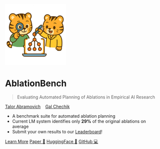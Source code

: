 <!-- markdownlint-disable first-line-h1 -->

<img src="_media/icon.png" alt="logo" width="200"/>

# **AblationBench**

> Evaluating Automated Planning of Ablations in Empirical AI Research

<ins>[Talor Abramovich](https://talorabr.github.io)</ins>&nbsp;&nbsp;&nbsp;&nbsp;<ins>[Gal Chechik](https://chechiklab.biu.ac.il/~gal/)</ins>

- A benchmark suite for automated ablation planning
- Current LM system identifies only **29%** of the original ablations on average
- Submit your own results to our <ins>[Leaderboard](#leaderboard)</ins>!


[Learn More](#ablationbench)
[Paper 📎](https://www.arxiv.org/abs/2507.08038)
[HuggingFace 🤗](https://huggingface.co/collections/ai-coscientist/ablationbench-682701a2c1eafb87b1b087ea)
[GitHub 💻](https://github.com/ai-scientist-bench/ablation-bench)


<!-- ![color](#b1ffbb) -->
<!-- ![](/_media/icon.png) -->
